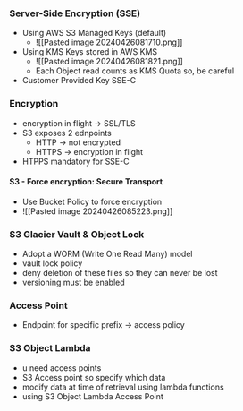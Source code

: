 ### Server-Side Encryption (SSE)
- Using AWS S3 Managed Keys (default)
	- ![[Pasted image 20240426081710.png]]
- Using KMS Keys stored in AWS KMS
	- ![[Pasted image 20240426081821.png]]
	- Each Object read counts as KMS Quota so, be careful
- Customer Provided Key SSE-C
### Encryption
- encryption in flight -> SSL/TLS
- S3 exposes 2 ednpoints
	- HTTP -> not encrypted
	- HTTPS -> encryption in flight
- HTPPS mandatory for SSE-C

#### S3 - Force encryption: Secure Transport 
- Use Bucket Policy to force encryption
- ![[Pasted image 20240426085223.png]]

### S3 Glacier Vault & Object Lock
- Adopt a WORM (Write One Read Many) model
- vault lock policy
- deny deletion of these files so they can never be lost
- versioning must be enabled

### Access Point
- Endpoint for specific prefix -> access policy
### S3 Object Lambda
- u need access points 
- S3 Access point so specify which data
- modify data at time of retrieval using lambda functions
- using S3 Object Lambda Access Point